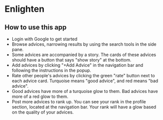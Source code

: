 # Enlighten
## How to use this app
 - Login with Google to get started
 - Browse advices, narrowing results by using the search tools in the side pane.
 - Some advices are accompanied by a story. The cards of these advices should have a button that says "show story" at the bottom. 
 - Add advices by clicking "+Add Advice" in the navigation bar and following the instructions in the popup. 
 - Rate other people's advices by clicking the green "rate" button next to each advice card. Turquoise means "good advice", and red means "bad advice". 
 - Good advices have more of a turquoise glow to them. Bad advices have more of a red glow to them. 
 - Post more advices to rank up. You can see your rank in the profile section, located at the navigation bar. Your rank will have a glow based on the quality of your advices.
 